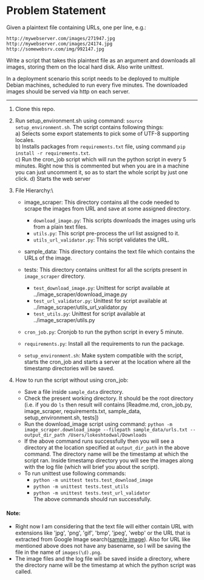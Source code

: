 # Problem Statement
Given a plaintext file containing URLs, one per line, e.g.:
    
    http://mywebserver.com/images/271947.jpg
    http://mywebserver.com/images/24174.jpg
    http://somewebsrv.com/img/992147.jpg

Write a script that takes this plaintext file as an argument and downloads all images, storing them on the local hard disk. Also write unittest.

In a deployment scenario this script needs to be deployed to multiple Debian machines, scheduled to run every five minutes. The downloaded images should be served via http on each server.

__________

1. Clone this repo.
2. Run setup_environment.sh using command: `source setup_environment.sh`.
The script contains following things:\
   a) Selects some export statements to pick some of UTF-8 supporting locales.\
   b) Installs packages from `requirements.txt` file, using command `pip install -r requirements.txt`.\
   c) Run the cron_job script which will run the python script in every 5 minutes. Right now this is commented but when you are in a machine you can just uncomment it, so as to start the whole script by just one click.
   d) Starts the web server
3. File Hierarchy:\
   * image_scraper: This directory contains all the code needed to scrape the images from URL and save at some assigned directory.
      * `download_image.py`: This scripts downloads the images using urls from a plain text files.
      * `utils.py`: This script pre-process the url list assigned to it.
      * `utils_url_validator.py`: This script validates the URL.
      
   * sample_data: This directory contains the text file which contains the URLs of the image.
   * tests: This directory contains unittest for all the scripts present in `image_scraper` directory.
      * `test_download_image.py`: Unittest for script available at ../image_scraper/download_image.py
      * `test_url_validator.py`: Unittest for script available at ../image_scraper/utils_url_validator.py
      * `test_utils.py`: Unittest for script available at ../image_scraper/utils.py
   
   * `cron_job.py`: Cronjob to run the python script in every 5 minute.
   * `requirements.py`: Install all the requirements to run the package.
   * `setup_environment.sh`: Make system compatible with the script, starts the cron_job and starts a server at the location where all the timestamp directories will be saved.
  
4. How to run the script without using cron_job:
   * Save a file inside `sample_data` directory.
   * Check the present working directory. It should be the root directory (i.e. if you do `ls` then result will contains [Readme.md, cron_job.py, image_scraper, requirements.txt, sample_data, setup_environment.sh, tests])
   * Run the download_image script using command: `python -m image_scraper.download_image --filepath sample_data/urls.txt
                                                --output_dir_path /Users/lokeshtodwal/Downloads`
   * If the above command runs successfully then you will see a directory at the location specified at `output_dir_path` in the above command. The directory name will be the timestamp at which the script ran. Inside timestamp directory you will see the images along with the log file (which will brief you about the script).
   * To run unittest use following commands:
      * `python -m unittest tests.test_download_image`
      * `python -m unittest tests.test_utils`
      * `python -m unittest tests.test_url_validator`\
   The above commands should run successfully.
    
    
    
#### Note:
* Right now I am considering that the text file will either contain URL with extensions like 'jpg', 'png', 'gif', 'bmp', 'jpeg', 'webp' or the URL that is extracted from Google Image search([sample image](https://encrypted-tbn0.gstatic.com/images?q=tbn:ANd9GcTQVAKOMUULIBcWwo1e1Ci6sJnn1PfoKVEfXjSYUnSuGV61WWk9)). Also for URL like mentioned above does not have any basename, so I will be saving the file in the name of `images(\d).png`.  
* The image files and the log file will be saved inside a directory, where the directory name will be the timestamp at which the python script was called.
